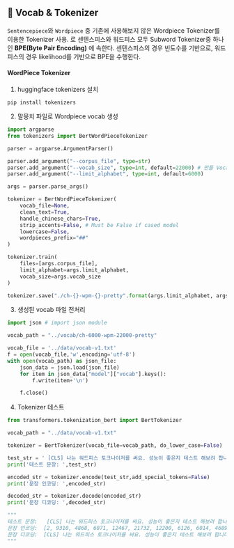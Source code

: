 ## 📘 Vocab & Tokenizer
`Sentencepiece`와 `Wordpiece` 중 기존에 사용해보지 않은 Wordpiece Tokenizer를 이용한 Tokenizer 사용. 로
센텐스피스와 워드피스 모두 Subword Tokenizer중 하나인 **BPE(Byte Pair Encoding)** 에 속한다. 센텐스피스의 경우 빈도수를 기반으로, 워드피스의 경우 likelihood를 기반으로 BPE을 수행한다. 
#### WordPiece Tokenizer
1. huggingface tokenizers 설치
```shell script
pip install tokenizers
```
2. 말뭉치 파일로 Wordpiece vocab 생성
```python
import argparse
from tokenizers import BertWordPieceTokenizer

parser = argparse.ArgumentParser()

parser.add_argument("--corpus_file", type=str)
parser.add_argument("--vocab_size", type=int, default=22000) # 만들 Vocab의 숫자 
parser.add_argument("--limit_alphabet", type=int, default=6000)

args = parser.parse_args()

tokenizer = BertWordPieceTokenizer(
    vocab_file=None,
    clean_text=True,
    handle_chinese_chars=True,
    strip_accents=False, # Must be False if cased model
    lowercase=False,
    wordpieces_prefix="##"
)

tokenizer.train(
    files=[args.corpus_file],
    limit_alphabet=args.limit_alphabet,
    vocab_size=args.vocab_size
)

tokenizer.save("./ch-{}-wpm-{}-pretty".format(args.limit_alphabet, args.vocab_size),True)
```
3. 생성된 vocab 파일 전처리
```python
import json # import json module

vocab_path = "../vocab/ch-6000-wpm-22000-pretty"

vocab_file = '../data/vocab-v1.txt'
f = open(vocab_file,'w',encoding='utf-8')
with open(vocab_path) as json_file:
    json_data = json.load(json_file)
    for item in json_data["model"]["vocab"].keys():
        f.write(item+'\n')

    f.close()
```
4. Tokenizer 테스트
```python
from transformers.tokenization_bert import BertTokenizer

vocab_path = "../data/vocab-v1.txt"

tokenizer = BertTokenizer(vocab_file=vocab_path, do_lower_case=False)

test_str = ' [CLS] 나는 워드피스 토크나이저를 써요. 성능이 좋은지 테스트 해보려 합니다. [SEP]'
print('테스트 문장: ',test_str)

encoded_str = tokenizer.encode(test_str,add_special_tokens=False)
print('문장 인코딩: ',encoded_str)

decoded_str = tokenizer.decode(encoded_str)
print('문장 디코딩: ',decoded_str)

"""
테스트 문장:   [CLS] 나는 워드피스 토크나이저를 써요. 성능이 좋은지 테스트 해보려 합니다. [SEP]
문장 인코딩:  [2, 9310, 4868, 6071, 12467, 21732, 12200, 6126, 6014, 4689, 6100, 18, 11612, 6037, 9389, 6073, 16784, 17316, 6070, 10316, 18, 3]
문장 디코딩:  [CLS] 나는 워드피스 토크나이저를 써요. 성능이 좋은지 테스트 해보려 합니다. [SEP]
"""
```